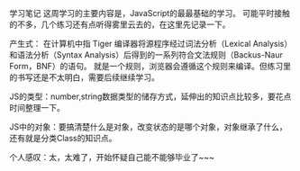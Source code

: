 学习笔记
这周学习的主要内容是，JavaScript的最最基础的学习。
可能平时接触的不多，几个练习还有点听得雾里云去的，在这里先记录一下。

产生式： 在计算机中指 Tiger 编译器将源程序经过词法分析（Lexical Analysis）和语法分析（Syntax Analysis）后得到的一系列符合文法规则（Backus-Naur Form，BNF）的语句。
就是一个规则，浏览器会遵循这个规则来编译。但练习里的书写还是不太明白，需要后续继续学习。

JS的类型：number,string数据类型的储存方式，延伸出的知识点比较多，要花点时间整理一下。

JS中的对象：要搞清楚什么是对象，改变状态的是哪个对象，对象继承了什么，还有就是分类Class的知识点。

个人感叹：太，太难了，开始怀疑自己能不能够毕业了~~~